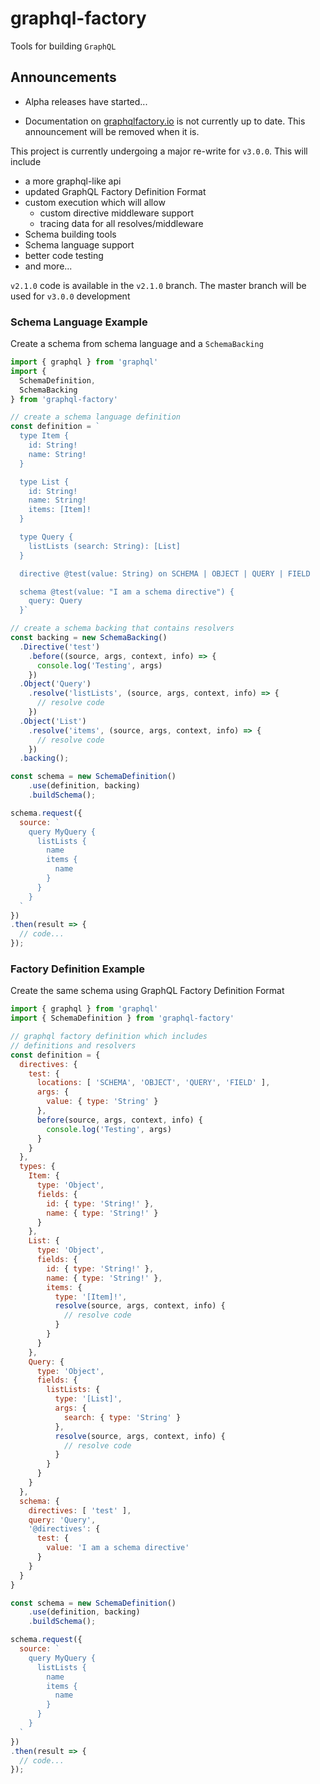 # graphql-factory

Tools for building `GraphQL`

## Announcements

* Alpha releases have started...

* Documentation on [graphqlfactory.io](http://graphqlfactory.io) is not currently up to date. This announcement will be removed when it is.

This project is currently undergoing a major re-write for `v3.0.0`. 
This will include

* a more graphql-like api
* updated GraphQL Factory Definition Format 
* custom execution which will allow
  * custom directive middleware support
  * tracing data for all resolves/middleware
* Schema building tools
* Schema language support
* better code testing
* and more...

`v2.1.0` code is available in the `v2.1.0` branch. The master branch will
be used for `v3.0.0` development

### Schema Language Example

Create a schema from schema language and a `SchemaBacking`

```js
import { graphql } from 'graphql'
import {
  SchemaDefinition,
  SchemaBacking
} from 'graphql-factory'

// create a schema language definition
const definition = `
  type Item {
    id: String!
    name: String!
  }

  type List {
    id: String!
    name: String!
    items: [Item]!
  }

  type Query {
    listLists (search: String): [List]
  }

  directive @test(value: String) on SCHEMA | OBJECT | QUERY | FIELD

  schema @test(value: "I am a schema directive") {
    query: Query
  }`

// create a schema backing that contains resolvers
const backing = new SchemaBacking()
  .Directive('test')
    .before((source, args, context, info) => {
      console.log('Testing', args)
    })
  .Object('Query')
    .resolve('listLists', (source, args, context, info) => {
      // resolve code
    })
  .Object('List')
    .resolve('items', (source, args, context, info) => {
      // resolve code
    })
  .backing();

const schema = new SchemaDefinition()
    .use(definition, backing)
    .buildSchema();

schema.request({
  source: `
    query MyQuery {
      listLists {
        name
        items {
          name
        }
      }
    }
  `
})
.then(result => {
  // code...
});
```

### Factory Definition Example

Create the same schema using GraphQL Factory Definition Format

```js
import { graphql } from 'graphql'
import { SchemaDefinition } from 'graphql-factory'

// graphql factory definition which includes
// definitions and resolvers
const definition = {
  directives: {
    test: {
      locations: [ 'SCHEMA', 'OBJECT', 'QUERY', 'FIELD' ],
      args: {
        value: { type: 'String' }
      },
      before(source, args, context, info) {
        console.log('Testing', args)
      }
    }
  },
  types: {
    Item: {
      type: 'Object',
      fields: {
        id: { type: 'String!' },
        name: { type: 'String!' }
      }
    },
    List: {
      type: 'Object',
      fields: {
        id: { type: 'String!' },
        name: { type: 'String!' },
        items: {
          type: '[Item]!',
          resolve(source, args, context, info) {
            // resolve code
          }
        }
      }
    },
    Query: {
      type: 'Object',
      fields: {
        listLists: {
          type: '[List]',
          args: {
            search: { type: 'String' }
          },
          resolve(source, args, context, info) {
            // resolve code
          }
        }
      }
    }
  },
  schema: {
    directives: [ 'test' ],
    query: 'Query',
    '@directives': {
      test: {
        value: 'I am a schema directive'
      }
    }
  }
}

const schema = new SchemaDefinition()
    .use(definition, backing)
    .buildSchema();

schema.request({
  source: `
    query MyQuery {
      listLists {
        name
        items {
          name
        }
      }
    }
  `
})
.then(result => {
  // code...
});
```
